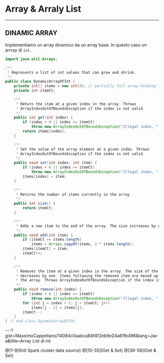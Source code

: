# Array & Arraly List
---

## DINAMIC ARRAY
Implementiamo un array dinamico da un array base. In questo caso un arrray di `int`.

```java
import java.util.Arrays;

/**
 * Represents a list of int values that can grow and shrink.
 */
public class DynamicArrayOfInt {
	private int[] items = new int[8]; // partially full array holding the ints
	private int itemCt;

	/**
	 * Return the item at a given index in the array. Throws
	 * ArrayIndexOutOfBoundsException if the index is not valid.
	 */
	public int get(int index) {
		if (index < 0 || index >= itemCt)
			throw new ArrayIndexOutOfBoundsException("Illegal index, " + index);
		return items[index];
	}

	/**
	 * Set the value of the array element at a given index. Throws
	 * ArrayIndexOutOfBoundsException if the index is not valid.
	 */
	public void set(int index, int item) {
		if (index < 0 || index >= itemCt)
			throw new ArrayIndexOutOfBoundsException("Illegal index, " + index);
		items[index] = item;
	}

	/**
	 * Returns the number of items currently in the array.
	 */
	public int size() {
		return itemCt;
	}

	/**
	 * Adds a new item to the end of the array. The size increases by one.
	 */
	public void add(int item) {
		if (itemCt == items.length)
			items = Arrays.copyOf(items, 2 * items.length);
		items[itemCt] = item;
		itemCt++;
	}

	/**
	 * Removes the item at a given index in the array. The size of the array
	 * decreases by one. Items following the removed item are moved up one space in
	 * the array. Throws ArrayIndexOutOfBoundsException if the index is not valid.
	 */
	public void remove(int index) {
		if (index < 0 || index >= itemCt)
			throw new ArrayIndexOutOfBoundsException("Illegal index, " + index);
		for (int j = index + 1; j < itemCt; j++)
			items[j - 1] = items[j];
		itemCt--;
	}
} // end class DynamicArrayOfInt
```
---?gist=MassimoCappellano/14094c0aabca84f4f2eb9e24a81fb496&lang=Java&title=Array List di int

@[1-9](Init Spark cluster data source)
@[10-35](Get & Set)
@[36-58](Get & Set)